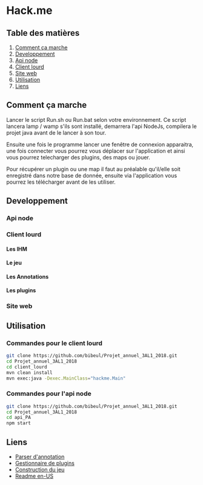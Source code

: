 # Hack.me

## Table des matières
1. [Comment ça marche](#comment-ca-marche)
2. [Developpement](#developpement)
  1. [Api node](#api-node)
  2. [Client lourd](#client-lourd)
  3. [Site web](#site-web)
3. [Utilisation](#utilisation)
4. [Liens](#liens)

## Comment ça marche
Lancer le script Run.sh ou Run.bat selon votre environnement.
Ce script lancera lamp / wamp s'ils sont installé, demarrera l'api NodeJs, compilera le projet java avant de le lancer à son tour.

Ensuite une fois le programme lancer une fenêtre de connexion apparaitra, une fois connecter vous pourrez vous déplacer sur l'application et ainsi vous pourrez telecharger des plugins, des maps ou jouer.


Pour récupérer un plugin ou une map il faut au préalable qu'il/elle soit enregistré dans notre base de donnée, ensuite via l'application vous pourrez les télécharger avant de les utiliser.
## Developpement
### Api node

### Client lourd
#### Les IHM

#### Le jeu

#### Les Annotations

#### Les plugins

### Site web

## Utilisation
### Commandes pour le client lourd
```bash
git clone https://github.com/bibeul/Projet_annuel_3AL1_2018.git
cd Projet_annuel_3AL1_2018
cd client_lourd
mvn clean install
mvn exec:java -Dexec.MainClass="hackme.Main"
```

### Commandes pour l'api node
```bash
git clone https://github.com/bibeul/Projet_annuel_3AL1_2018.git
cd Projet_annuel_3AL1_2018
cd api_PA
npm start
```

## Liens
+ [Parser d'annotation](#)
+ [Gestionnaire de plugins](#)
+ [Construction du jeu](#)
+ [Readme en-US](readme.en-US.md)
